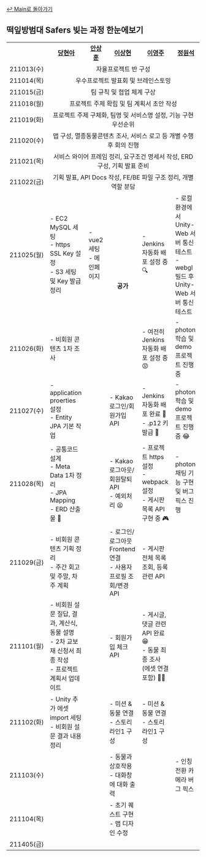 [↩ Main로 돌아가기](https://lab.ssafy.com/s05-final/S05P31A403)

## 떡잎방범대 Safers 빚는 과정 한눈에보기

<table>
  <tr>
    <td></td>
    <td align="center"><b><a href="https://github.com/eona1301">당현아</a></b></td>
    <td align="center"><b><a href="https://github.com/ahnsang9">안상훈</a></b></td>
    <td align="center"><b><a href="https://github.com/kimkuan">이상현</a></b></td>
    <td align="center"><b><a href="https://github.com/0JUUU">이영주</a></b></td>
    <td align="center"><b><a href="https://github.com/JWeonseok">정원석</a></b></td>
  </tr>
  <tr>
    <td align="center">211013(수)</td>
    <td align="center" colspan="5">자율프로젝트 반 구성</td>
  </tr>
  <tr>
    <td align="center">211014(목)</td>
    <td align="center" colspan="5">우수프로젝트 발표회 및 브레인스토밍</td>
  </tr>
  <tr>
    <td align="center">211015(금)</td>
    <td align="center" colspan="5">팀 규칙 및 협업 체계 구상</td>
  </tr>
  <tr>
    <td align="center">211018(월)</td>
    <td align="center" colspan="5">프로젝트 주제 확립 및 팀 계획서 초안 작성</td>
  </tr>
  <tr>
    <td align="center">211019(화)</td>
    <td align="center" colspan="5">프로젝트 주제 구체화, 팀명 및 서비스명 설정, 기능 구현 우선순위</td>
  </tr>
  <tr>
    <td align="center">211020(수)</td>
    <td align="center" colspan="5">맵 구성, 멸종동물콘텐츠 조사, 서비스 로고 등 개별 수행 후 회의 진행</td>
  </tr>
  <tr>
    <td align="center">211021(목)</td>
    <td align="center" colspan="5">서비스 와이어 프레임 정리, 요구조건 명세서 작성, ERD 구성, 기획 발표 준비</td>
  </tr>
  <tr>
    <td align="center">211022(금)</td>
    <td align="center" colspan="5">기획 발표, API Docs 작성, FE/BE 파일 구조 정리, 개별 역할 분담</td>
  </tr>
  <tr>
    <td align="center">211025(월)</td>
    <td>- EC2 MySQL 세팅<br>- https SSL Key 설정<br>- S3 세팅 및 Key 발급 정리</td>
    <td>- vue2 세팅<br>- 메인페이지</td>
    <td align="center" rowspan="2"><b>공가</b></td>
    <td>- Jenkins 자동화 배포 설정 중🔍</td>
    <td>- 로컬환경에서 Unity-Web 서버 통신 테스트<br>- webgl 빌드 후 Unity-Web 서버 통신 테스트</td>
  </tr>
  <tr>
    <td align="center">211026(화)</td>
    <td>- 비회원 콘텐츠 1차 조사</td>
    <td></td>
    <td>- 여전히 Jenkins 자동화 배포 설정 중 😡</td>
    <td>- photon 학습 및 demo 프로젝트 진행 중</td>
  </tr>
  <tr>
    <td align="center">211027(수)</td>
    <td>- application proerties 설정<br>- Entity JPA 기본 작업</td>
    <td></td>
    <td>- Kakao 로그인/회원가입 API</td>
    <td>- Jenkins 자동화 배포 완료 🎉 <br> - .p12 키 발급 🔑</td>
    <td>- photon 학습 및 demo 프로젝트 진행 중 😂</td>
  </tr>
  <tr>
    <td align="center">211028(목)</td>
    <td>- 공통코드 설계<br>- Meta Data 1차 정리<br>- JPA Mapping<br>- ERD 산출물 📝</td>
    <td></td>
    <td>- Kakao 로그아웃/회원탈퇴 API <br> - 예외처리 😫</td>
    <td>- 프로젝트 https 설정 <br> - webpack 설정 <br> - 게시판 목록 API 구현 중 🎮</td>
    <td>- photon 채팅 기능 구현 및 버그 픽스 진행</td>
  </tr>
  <tr>
    <td align="center">211029(금)</td>
    <td>- 비회원 콘텐츠 기획 정리<br>- 주간 회고 및 주말, 차주 계획</td>
    <td></td>
    <td>- 로그인/로그아웃 Frontend 연결 <br> - 사용자 프로필 조회/변경 API </td>
    <td>- 게시판 전체 목록 조회, 등록 관련 API </td>
    <td></td>
  </tr>
  <tr>
    <td align="center">211101(월)</td>
    <td>- 비회원 설문 질답, 결과, 계산식, 동물 설명<br>- 2차 교보재 신청서 최종 작성<br>- 프로젝트 계획서 업데이트</td>
    <td></td>
    <td>- 회원가입 체크 API</td>
    <td>- 게시글, 댓글 관련 API 완료 😁 <br> - 동물 최종 조사 (에셋 연결 포함) 🐼🦒 </td>
    <td></td>
  </tr>
  <tr>
    <td align="center">211102(화)</td>
    <td>- Unity 추가 에셋 import 세팅<br>- 비회원 설문 결과 내용 정리</td>
    <td></td>
    <td>- 미션 & 동물 연결 <br> - 스토리라인1 구성</td>
    <td>- 미션 & 동물 연결 <br> - 스토리라인1 구성</td>
    <td></td>
  </tr>
  <tr>
    <td align="center">211103(수)</td>
    <td></td>
    <td></td>
    <td>- 동물과 상호작용 <br> - 대화창에 대화 출력</td>
    <td></td>
    <td>- 인칭 전환 카메라 버그 픽스</td>
  </tr>
  <tr>
    <td align="center">211104(목)</td>
    <td></td>
    <td></td>
    <td>- 초기 퀘스트 구현 <br> - 맵 디자인 수정</td>
    <td></td>
    <td></td>
  </tr>
  <tr>
    <td align="center">211405(금)</td>
    <td></td>
    <td></td>
    <td></td>
    <td></td>
    <td></td>
  </tr>
</table>


